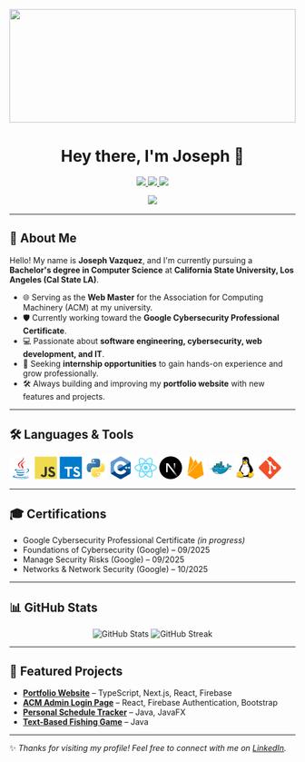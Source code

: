 <!-- Header with GIF -->
<p align="center">
  <img src="https://media4.giphy.com/media/v1.Y2lkPTc5MGI3NjExcXA2M2I0OHlpaXBoNDZjdWl4emowdzJ4bWR1Nm1hNGEzMjZxanZwZiZlcD12MV9pbnRlcm5hbF9naWZfYnlfaWQmY3Q9Zw/3o7aD9y2CKtGHRfhOE/giphy.gif" width="100%" height="200px" />
</p>

<h1 align="center">Hey there, I'm Joseph 👋</h1>

<p align="center">
  <a href="mailto:josephvwork04@gmail.com">
    <img src="https://img.shields.io/badge/Email-D14836?style=for-the-badge&logo=gmail&logoColor=white" />
  </a>
  <a href="https://linkedin.com/in/joseph-vazquez-">
    <img src="https://img.shields.io/badge/LinkedIn-0077B5?style=for-the-badge&logo=linkedin&logoColor=white" />
  </a>
  <a href="https://jvazquezportfolio.com">
    <img src="https://img.shields.io/badge/Portfolio-FF7139?style=for-the-badge&logo=firefox&logoColor=white" />
  </a>
</p>

<p align="center">
  <img src="https://komarev.com/ghpvc/?username=joseph-vazquez&label=Visitors&color=blue&style=flat-square" />
</p>

---

## 🚀 About Me  

Hello! My name is **Joseph Vazquez**, and I'm currently pursuing a **Bachelor's degree in Computer Science** at **California State University, Los Angeles (Cal State LA)**.  

- 🌐 Serving as the **Web Master** for the Association for Computing Machinery (ACM) at my university.  
- 🛡️ Currently working toward the **Google Cybersecurity Professional Certificate**.  
- 💻 Passionate about **software engineering, cybersecurity, web development, and IT**.  
- 🔎 Seeking **internship opportunities** to gain hands-on experience and grow professionally.  
- 🛠️ Always building and improving my **portfolio website** with new features and projects.  

---

## 🛠️ Languages & Tools  

<p align="left">
  <img src="https://raw.githubusercontent.com/devicons/devicon/master/icons/java/java-original.svg" alt="java" width="40"/>
  <img src="https://raw.githubusercontent.com/devicons/devicon/master/icons/javascript/javascript-original.svg" alt="javascript" width="40"/>
  <img src="https://raw.githubusercontent.com/devicons/devicon/master/icons/typescript/typescript-original.svg" alt="typescript" width="40"/>
  <img src="https://raw.githubusercontent.com/devicons/devicon/master/icons/python/python-original.svg" alt="python" width="40"/>
  <img src="https://raw.githubusercontent.com/devicons/devicon/master/icons/cplusplus/cplusplus-original.svg" alt="cplusplus" width="40"/>
  <img src="https://raw.githubusercontent.com/devicons/devicon/master/icons/react/react-original.svg" alt="react" width="40"/>
  <img src="https://raw.githubusercontent.com/devicons/devicon/master/icons/nextjs/nextjs-original.svg" alt="nextjs" width="40"/>
  <img src="https://raw.githubusercontent.com/devicons/devicon/master/icons/firebase/firebase-plain.svg" alt="firebase" width="40"/>
  <img src="https://raw.githubusercontent.com/devicons/devicon/master/icons/docker/docker-original.svg" alt="docker" width="40"/>
  <img src="https://raw.githubusercontent.com/devicons/devicon/master/icons/linux/linux-original.svg" alt="linux" width="40"/>
  <img src="https://raw.githubusercontent.com/devicons/devicon/master/icons/git/git-original.svg" alt="git" width="40"/>
</p>

---

## 🎓 Certifications  

- Google Cybersecurity Professional Certificate *(in progress)*  
- Foundations of Cybersecurity (Google) – 09/2025  
- Manage Security Risks (Google) – 09/2025  
- Networks & Network Security (Google) – 10/2025  

---

## 📊 GitHub Stats  

<p align="center">
  <img src="https://github-readme-stats.vercel.app/api?username=joseph-vazquez&show_icons=true&theme=radical" alt="GitHub Stats" width="48%"/>
  <img src="https://github-readme-streak-stats.herokuapp.com/?user=joseph-vazquez&theme=radical" alt="GitHub Streak" width="48%"/>
</p>

---

## 🌟 Featured Projects  

- [**Portfolio Website**](https://jvazquezportfolio.com) – TypeScript, Next.js, React, Firebase  
- [**ACM Admin Login Page**](#) – React, Firebase Authentication, Bootstrap  
- [**Personal Schedule Tracker**](#) – Java, JavaFX  
- [**Text-Based Fishing Game**](#) – Java  

---

✨ *Thanks for visiting my profile! Feel free to connect with me on [LinkedIn](https://linkedin.com/in/joseph-vazquez-).*  


<!--
**joseph-vazquez/joseph-vazquez** is a ✨ _special_ ✨ repository because its `README.md` (this file) appears on your GitHub profile.

Here are some ideas to get you started:

- 🔭 I’m currently working on ...
- 🌱 I’m currently learning ...
- 👯 I’m looking to collaborate on ...
- 🤔 I’m looking for help with ...
- 💬 Ask me about ...
- 📫 How to reach me: ...
- 😄 Pronouns: ...
- ⚡ Fun fact: ...
-->
